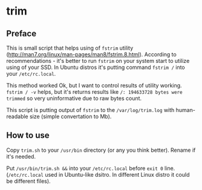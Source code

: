 # trim

## Preface

This is small script that helps using of `fstrim` utility (http://man7.org/linux/man-pages/man8/fstrim.8.html). According to recommendations - it's better to run `fstrim` on your system start to utilize using of your SSD. In Ubuntu distros it's putting command `fstrim /` into your `/etc/rc.local`.

This method worked Ok, but I want to control results of utility working. `fstrim / -v` helps, but it's returns results like `/: 194633728 bytes were trimmed` so very uninformative due to raw bytes count.

This script is putting output of `fstrim` to the `/var/log/trim.log` with human-readable size (simple convertation to Mb).

## How to use

Copy `trim.sh` to your `/usr/bin` directory (or any you think better). Rename if it's needed.

Put `/usr/bin/trim.sh &&` into your `/etc/rc.local` before `exit 0` line. (`/etc/rc.local` used in Ubuntu-like dsitro. In different Linux distro it could be different files).
